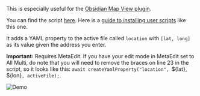 This is especially useful for the [Obsidian Map View plugin](https://github.com/esm7/obsidian-map-view).

You can find the script [here](./Attachments/getLongLatFromAddress.js).
Here is a [guide to installing user scripts](./Capture_FetchTasksFromTodoist.md) like this one.

It adds a YAML property to the active file called ``location`` with `[lat, long]` as its value given the address you enter.

**Important:** Requires MetaEdit. If you have your edit mode in MetaEdit set to All Multi, do note that you will need to remove the braces on line 23 in the script, so it looks like this: `await createYamlProperty("location", `${lat}, ${lon}`, activeFile);`.

![Demo](../Images/longLatDemo.gif)
